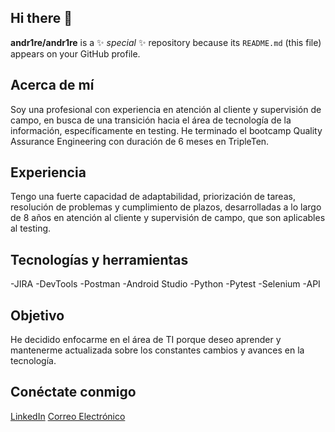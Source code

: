 ## Hi there 👋

**andr1re/andr1re** is a ✨ _special_ ✨ repository because its `README.md` (this file) appears on your GitHub profile.

## **Acerca de mí**
Soy una profesional con experiencia en atención al cliente y supervisión de campo, en busca de una transición hacia el área de tecnología de la información, específicamente en testing. He terminado el bootcamp Quality Assurance Engineering con duración de 6 meses en TripleTen.

## **Experiencia**
Tengo una fuerte capacidad de adaptabilidad, priorización de tareas, resolución de problemas y cumplimiento de plazos, desarrolladas a lo largo de 8 años en atención al cliente y supervisión de campo, que son aplicables al testing.

## **Tecnologías y herramientas**
-JIRA
-DevTools
-Postman
-Android Studio
-Python
-Pytest
-Selenium
-API

## **Objetivo**
He decidido enfocarme en el área de TI porque deseo aprender y mantenerme actualizada sobre los constantes cambios y avances en la tecnología.

## **Conéctate conmigo**
[LinkedIn](https://www.linkedin.com/in/andreasal)
[Correo Electrónico](mailto:m.andrea.salcedo@outlook.com)


